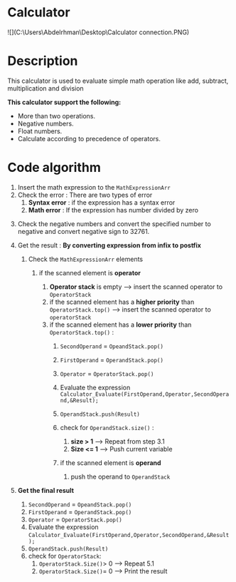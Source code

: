 # Calculator

![](C:\Users\Abdelrhman\Desktop\Calculator connection.PNG)

# Description

This calculator is used to evaluate simple math operation like add, subtract, multiplication and division

**This calculator support the following:**

- More than two operations.
- Negative numbers.
- Float numbers.
- Calculate according to precedence of operators.

# Code algorithm

1) Insert the math expression to the `MathExpressionArr`
2) Check the error : There are two types of error
   1) **Syntax error** : if the expression has a syntax error
   2) **Math error** : If the expression has number divided by zero

3. Check the negative numbers and convert the specified number to negative and convert negative sign to 32761.

4. Get the result : **By converting expression from infix to postfix**

   1. Check the `MathExpressionArr` elements 

      1. if the scanned element is **operator** 

         1. **Operator stack** is empty --> insert the scanned operator to `OperatorStack`
         2. if the scanned element has a **higher priority** than ``OperatorStack.top()`` --> insert the scanned operator to `operatorStack`
         3. if the scanned element has a **lower priority** than ``OperatorStack.top()`` :
            1. `SecondOperand`  = `OpeandStack.pop()`
            2. `FirstOperand` = `OperandStack.pop()`
            3. `Operator` = `OperatorStack.pop()`
            4. Evaluate the expression `Calculator_Evaluate(FirstOperand,Operator,SecondOperand,&Result);`
            5. `OperandStack.push(Result)`
            6. check for `OperandStack.size()` :
               1. **size > 1** --> Repeat from step 3.1
               2. **Size <= 1** --> Push current variable

          	2. if the scanned element is **operand**
               	1. push the operand to `OperandStack`

5. **Get the final result**
   1. `SecondOperand`  = `OpeandStack.pop()`
   2. `FirstOperand` = `OperandStack.pop()`
   3. `Operator` = `OperatorStack.pop()`
   4. Evaluate the expression `Calculator_Evaluate(FirstOperand,Operator,SecondOperand,&Result);`
   5. `OperandStack.push(Result)`
   6. check for `OperatorStack`:
      1. `OperatorStack.Size()`> 0 --> Repeat 5.1
      2. `OperatorStack.Size()`= 0 --> Print the result
